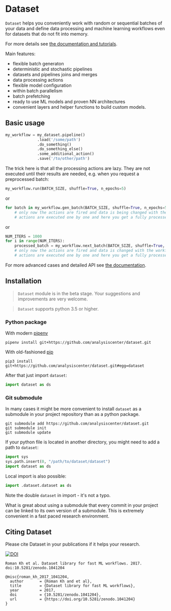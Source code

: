 # Dataset

`Dataset` helps you conveniently work with random or sequential batches of your data
and define data processing and machine learning workflows even for datasets that do not fit into memory.

For more details see [the documentation and tutorials](https://analysiscenter.github.io/dataset/).

Main features:
- flexible batch generaton
- deterministic and stochastic pipelines
- datasets and pipelines joins and merges
- data processing actions
- flexible model configuration
- within batch parallelism
- batch prefetching
- ready to use ML models and proven NN architectures
- convenient layers and helper functions to build custom models.

## Basic usage

```python
my_workflow = my_dataset.pipeline()
              .load('/some/path')
              .do_something()
              .do_something_else()
              .some_additional_action()
              .save('/to/other/path')
```
The trick here is that all the processing actions are lazy. They are not executed until their results are needed, e.g. when you request a preprocessed batch:
```python
my_workflow.run(BATCH_SIZE, shuffle=True, n_epochs=5)
```
or
```python
for batch in my_workflow.gen_batch(BATCH_SIZE, shuffle=True, n_epochs=5):
    # only now the actions are fired and data is being changed with the workflow defined earlier
    # actions are executed one by one and here you get a fully processed batch
```
or
```python
NUM_ITERS = 1000
for i in range(NUM_ITERS):
    processed_batch = my_workflow.next_batch(BATCH_SIZE, shuffle=True, n_epochs=None)
    # only now the actions are fired and data is changed with the workflow defined earlier
    # actions are executed one by one and here you get a fully processed batch
```

For more advanced cases and detailed API see [the documentation](https://analysiscenter.github.io/dataset/).


## Installation

> `Dataset` module is in the beta stage. Your suggestions and improvements are very welcome.

> `Dataset` supports python 3.5 or higher.

### Python package
With modern [pipenv](https://docs.pipenv.org/)
```
pipenv install git+https://github.com/analysiscenter/dataset.git
```

With old-fashioned [pip](https://pip.pypa.io/en/stable/)
```
pip3 install git+https://github.com/analysiscenter/dataset.git#egg=dataset
```

After that just import `dataset`:
```python
import dataset as ds
```

### Git submodule
In many cases it might be more convenient to install `dataset` as a submodule in your project repository than as a python package.
```
git submodule add https://github.com/analysiscenter/dataset.git
git submodule init
git submodule update
```

If your python file is located in another directory, you might need to add a path to `dataset`:
```python
import sys
sys.path.insert(0, "/path/to/dataset/dataset")
import dataset as ds
```

Local import is also possible:
```python
import .dataset.dataset as ds
```

Note the double `dataset` in import - it's not a typo.

What is great about using a submodule that every commit in your project can be linked to its own version of a submodule.
This is extremely convenient in a fast paced research environment.


## Citing Dataset
Please cite Dataset in your publications if it helps your research.

[![DOI](https://zenodo.org/badge/84835419.svg)](https://zenodo.org/badge/latestdoi/84835419)

```
Roman Kh et al. Dataset library for fast ML workflows. 2017. doi:10.5281/zenodo.1041204
```

```
@misc{roman_kh_2017_1041204,
  author       = {Roman Kh and et al},
  title        = {Dataset library for fast ML workflows},
  year         = 2017,
  doi          = {10.5281/zenodo.1041204},
  url          = {https://doi.org/10.5281/zenodo.1041204}
}
```
